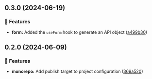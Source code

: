 ## 0.3.0 (2024-06-19)

### 🚀 Features

- **form:** Added the `useForm` hook to generate an API object
  ([a499b30](https://github.com/storm-software/cyclone-ui/commit/a499b30))

## 0.2.0 (2024-06-09)

### 🚀 Features

- **monorepo:** Add publish target to project configuration
  ([369a520](https://github.com/storm-software/cyclone-ui/commit/369a520))
